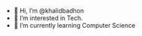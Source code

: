 - 👋 Hi, I’m @khalidbadhon
- 👀 I’m interested in Tech.
- 🌱 I’m currently learning Computer Science
<!-- - 💞️ I’m looking to collaborate on ... -->
<!-- - 📫 How to reach me ... -->

<!---
khalidbadhon/khalidbadhon is a ✨ special ✨ repository because its `README.md` (this file) appears on your GitHub profile.
You can click the Preview link to take a look at your changes.
--->
